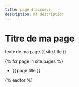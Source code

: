 ```yaml
---
title: page d'accueil
description: ma déscription
---
```


# Titre de ma page

texte de ma page
{{ site.title }} 

{% for page in site.pages %}
  <ul>
    <li>{{ page.title }}</li>
  </ul>
{% endfor %}